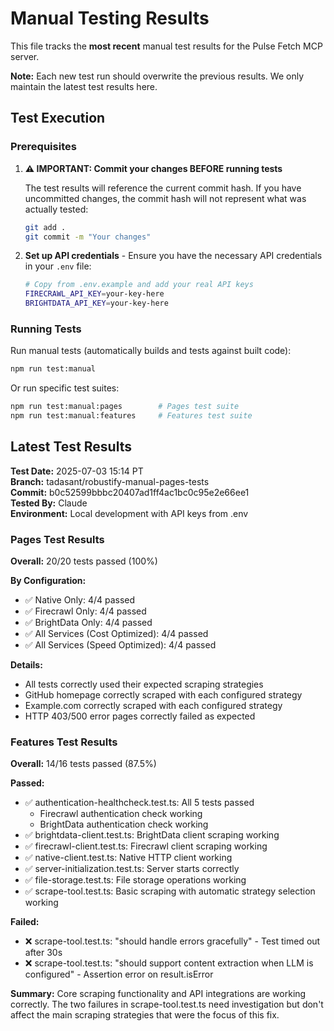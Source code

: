 # Manual Testing Results

This file tracks the **most recent** manual test results for the Pulse Fetch MCP server.

**Note:** Each new test run should overwrite the previous results. We only maintain the latest test results here.

## Test Execution

### Prerequisites

1. **⚠️ IMPORTANT: Commit your changes BEFORE running tests**

   The test results will reference the current commit hash. If you have uncommitted changes, the commit hash will not represent what was actually tested:

   ```bash
   git add .
   git commit -m "Your changes"
   ```

2. **Set up API credentials** - Ensure you have the necessary API credentials in your `.env` file:
   ```bash
   # Copy from .env.example and add your real API keys
   FIRECRAWL_API_KEY=your-key-here
   BRIGHTDATA_API_KEY=your-key-here
   ```

### Running Tests

Run manual tests (automatically builds and tests against built code):

```bash
npm run test:manual
```

Or run specific test suites:

```bash
npm run test:manual:pages        # Pages test suite
npm run test:manual:features     # Features test suite
```

## Latest Test Results

**Test Date:** 2025-07-03 15:14 PT  
**Branch:** tadasant/robustify-manual-pages-tests  
**Commit:** b0c52599bbbc20407ad1ff4ac1bc0c95e2e66ee1  
**Tested By:** Claude  
**Environment:** Local development with API keys from .env

### Pages Test Results

**Overall:** 20/20 tests passed (100%)

**By Configuration:**

- ✅ Native Only: 4/4 passed
- ✅ Firecrawl Only: 4/4 passed
- ✅ BrightData Only: 4/4 passed
- ✅ All Services (Cost Optimized): 4/4 passed
- ✅ All Services (Speed Optimized): 4/4 passed

**Details:**

- All tests correctly used their expected scraping strategies
- GitHub homepage correctly scraped with each configured strategy
- Example.com correctly scraped with each configured strategy
- HTTP 403/500 error pages correctly failed as expected

### Features Test Results

**Overall:** 14/16 tests passed (87.5%)

**Passed:**

- ✅ authentication-healthcheck.test.ts: All 5 tests passed
  - Firecrawl authentication check working
  - BrightData authentication check working
- ✅ brightdata-client.test.ts: BrightData client scraping working
- ✅ firecrawl-client.test.ts: Firecrawl client scraping working
- ✅ native-client.test.ts: Native HTTP client working
- ✅ server-initialization.test.ts: Server starts correctly
- ✅ file-storage.test.ts: File storage operations working
- ✅ scrape-tool.test.ts: Basic scraping with automatic strategy selection working

**Failed:**

- ❌ scrape-tool.test.ts: "should handle errors gracefully" - Test timed out after 30s
- ❌ scrape-tool.test.ts: "should support content extraction when LLM is configured" - Assertion error on result.isError

**Summary:** Core scraping functionality and API integrations are working correctly. The two failures in scrape-tool.test.ts need investigation but don't affect the main scraping strategies that were the focus of this fix.
